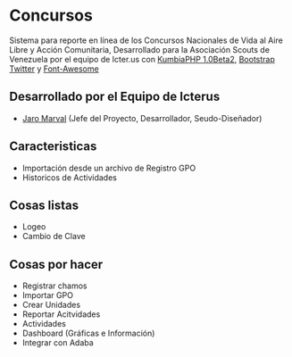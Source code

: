 Concursos
===

Sistema para reporte en línea de los Concursos Nacionales de Vida al Aire Libre y Acción Comunitaria, Desarrollado para la Asociación Scouts de Venezuela por el equipo de Icter.us con [KumbiaPHP 1.0Beta2](http://www.kumbiaphp.com/), [Bootstrap Twitter](http://twitter.github.io/bootstrap/) y [Font-Awesome](http://fortawesome.github.io/Font-Awesome/)

## Desarrollado por el Equipo de Icterus
* [Jaro Marval](jampgold@gmail.com) (Jefe del Proyecto, Desarrollador, Seudo-Diseñador)

## Caracteristicas
* Importación desde un archivo de Registro GPO
* Historicos de Actividades


## Cosas listas
* Logeo
* Cambio de Clave

## Cosas por hacer
* Registrar chamos
* Importar GPO
* Crear Unidades
* Reportar Acitvidades
* Actividades
* Dashboard (Gráficas e Información)
* Integrar con Adaba
